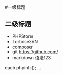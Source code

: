 #一级标题
## 二级标题
+ PHPStorm
+ TortoiseSVN
+ composer
+ git https://github.com/
+ markdown 语法123


each phpinfo();
...
